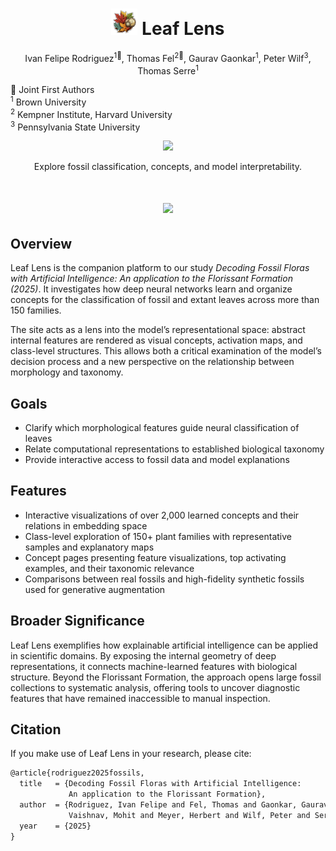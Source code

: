 <h1 align="center">
  <img src="https://github.com/serre-lab/LeafLens/blob/main/logo.png" width=42px> Leaf Lens
</h1>

<p align="center">
  Ivan Felipe Rodriguez<sup>1🌿</sup>,
  Thomas Fel<sup>2🌿</sup>,
  Gaurav Gaonkar<sup>1</sup>,
  Peter Wilf<sup>3</sup>,
  Thomas Serre<sup>1</sup>
</p>

<p align="left">
  🌿 Joint First Authors
  <br>
  <sup>1</sup> Brown University
  <br>
  <sup>2</sup> Kempner Institute, Harvard University
  <br>
  <sup>3</sup> Pennsylvania State University
</p>

<p align="center">
  <a href="https://serre-lab.github.io/Leaf-Lens">
    <img src="https://img.shields.io/badge/Visit-Leaf%20Lens-2e7d32?style=for-the-badge&logo=leaflet&logoColor=white">
  </a>
</p>

<p align="center">
  Explore fossil classification, concepts, and model interpretability.
</p>


<h1 align="center">
  <img src="https://github.com/serre-lab/LeafLens/blob/main/little_dico.jpg" width=800px>
</h1>


## Overview

Leaf Lens is the companion platform to our study *Decoding Fossil Floras with Artificial Intelligence: An application to the Florissant Formation (2025)*.
It investigates how deep neural networks learn and organize concepts for the classification of fossil and extant leaves across more than 150 families.

The site acts as a lens into the model’s representational space: abstract internal features are rendered as visual concepts, activation maps, and class-level structures. This allows both a critical examination of the model’s decision process and a new perspective on the relationship between morphology and taxonomy.


## Goals

- Clarify which morphological features guide neural classification of leaves
- Relate computational representations to established biological taxonomy
- Provide interactive access to fossil data and model explanations


## Features

- Interactive visualizations of over 2,000 learned concepts and their relations in embedding space
- Class-level exploration of 150+ plant families with representative samples and explanatory maps
- Concept pages presenting feature visualizations, top activating examples, and their taxonomic relevance
- Comparisons between real fossils and high-fidelity synthetic fossils used for generative augmentation


## Broader Significance

Leaf Lens exemplifies how explainable artificial intelligence can be applied in scientific domains. By exposing the internal geometry of deep representations, it connects machine-learned features with biological structure. Beyond the Florissant Formation, the approach opens large fossil collections to systematic analysis, offering tools to uncover diagnostic features that have remained inaccessible to manual inspection.


## Citation

If you make use of Leaf Lens in your research, please cite:

```latex
@article{rodriguez2025fossils,
  title   = {Decoding Fossil Floras with Artificial Intelligence:
             An application to the Florissant Formation},
  author  = {Rodriguez, Ivan Felipe and Fel, Thomas and Gaonkar, Gaurav and
             Vaishnav, Mohit and Meyer, Herbert and Wilf, Peter and Serre, Thomas},
  year    = {2025}
}
